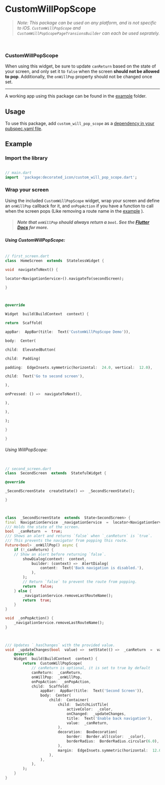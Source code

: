 
# CustomWillPopScope

  

>  _Note: This package can be used on any platform, and is not specific to iOS. `CustomWillPopScope` and `CustomWillPopScopePageTransionsBuilder` can each be used seprately._

  

<br/>

  

### CustomWillPopScope

  

When using this widget, be sure to update `canReturn` based on the state of your screen, and only set it to `false` when the screen **should not be allowed to pop**. Additionally, the `onWillPop` property should not be changed once set.

  

-------

  

A working app using this package can be found in the [example](example/lib/main.dart) folder.

  

## Usage

  

To use this package, add `custom_will_pop_scope` as a [dependency in your pubspec.yaml file](https://flutter.io/using-packages/).

  
  

## Example

### Import the library

  

``` dart

// main.dart
import  'package:decorated_icon/custom_will_pop_scope.dart';

```

### Wrap your screen

Using the included `CustomWillPopScope` widget, wrap your screen and define an `onWillPop` callback for it, and `onPopAction` if you have a function to call when the screen pops (Like removing a route name in the [example](example/lib/main.dart) ).

>  ##### Note that `onWillPop` should always return a `bool`. See the [Flutter Docs](https://api.flutter.dev/flutter/widgets/WillPopScope-class.html) for more.

  

##### Using CustomWillPopScope:
```dart

// first_screen.dart
class  HomeScreen  extends  StatelessWidget {

void  navigateToNext() {

locator<NavigationService>().navigateTo(secondScreen);

}

  

@override

Widget  build(BuildContext  context) {

return  Scaffold(

appBar:  AppBar(title:  Text('CustomWillPopScope Demo')),

body:  Center(

child:  ElevatedButton(

child:  Padding(

padding:  EdgeInsets.symmetric(horizontal:  24.0, vertical:  12.0),

child:  Text('Go to second screen'),

),

onPressed: () =>  navigateToNext(),

),

),

);

}

}
```

  

###### Using WillPopScope:

```dart

// second_screen.dart
class  SecondScreen  extends  StatefulWidget {

@override

_SecondScreenState  createState() =>  _SecondScreenState();

}

  

class  _SecondScreenState  extends  State<SecondScreen> {
final  NavigationService  _navigationService  =  locator<NavigationService>();
/// Holds the state of the screen.
bool  _canReturn  =  true;
/// Shows an alert and returns `false` when `_canReturn` is `true`.
/// This prevents the navigator from popping this route.
Future<bool> _onWillPop() async {
	if (!_canReturn) {
	// Show an alert before returning `false`.
		showDialog(context:  context,
			builder: (context) =>  AlertDialog(
				content:  Text('Back navigation is disabled.'),
			),
		);
		// Return `false` to prevent the route from popping.
		return  false;
	} else {
		_navigationService.removeLastRouteName();
		return  true;
	}
}

void  _onPopAction() {
	_navigationService.removeLastRouteName();
}

  

/// Updates `_hasChanges` with the provided value.
void  _updateChanges(bool  value) =>  setState(() =>  _canReturn  =  value);
	@override
	Widget  build(BuildContext  context) {
		return  CustomWillPopScope(
			// canReturn is optional, it is set to true by default
			canReturn:  _canReturn,
			onWillPop:  _onWillPop,
			onPopAction:  _onPopAction,
			child:  Scaffold(
				appBar:  AppBar(title:  Text('Second Screen')),
				body:  Center(
					child:  Container(
						child:  SwitchListTile(
							activeColor:  _color,
							onChanged:  _updateChanges,
							title:  Text('Enable back navigation'),
							value:  _canReturn,
						),
						decoration:  BoxDecoration(
							border:  Border.all(color:  _color),
							borderRadius:  BorderRadius.circular(6.0),
						),
						margin:  EdgeInsets.symmetric(horizontal:  12.0),
					),
				),
			),
		);
	}
}
```